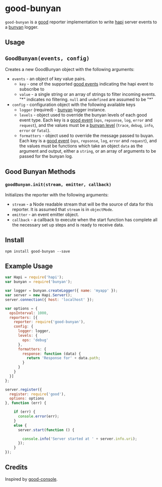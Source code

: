 good-bunyan
===

`good-bunyan` is a [good](https://github.com/hapijs/good) reporter implementation to write [hapi](http://hapijs.com/) server events to a [bunyan](https://github.com/trentm/node-bunyan/) logger.


## Usage

## `GoodBunyan(events, config)`
Creates a new GoodBunyan object with the following arguments:

- `events` - an object of key value pairs.
	- `key` - one of the supported [good events](https://github.com/hapijs/good) indicating the hapi event to subscribe to
	- `value` - a single string or an array of strings to filter incoming events. "\*" indicates no filtering. `null` and `undefined` are assumed to be "\*"
- `config` - configuration object with the following available keys
	- `logger` (required) - [bunyan](https://github.com/trentm/node-bunyan/) logger instance.
  - `levels` - object used to override the bunyan levels of each good event type. Each key is a [good event](https://github.com/hapijs/good) (`ops`, `repsonse`, `log`, `error` and `request`), and the values must be a [bunyan level](https://github.com/trentm/node-bunyan#levels) (`trace`, `debug`, `info`, `error` or `fatal`).
  - `formatters` - object used to override the message passed to buyan. Each key is a [good event](https://github.com/hapijs/good) (`ops`, `repsonse`, `log`, `error` and `request`), and the values must be functions which take an object `data` as the argument and output, either a `string`, or an array of arguments to be passed for the bunyan log.

## Good Bunyan Methods
### `goodBunyan.init(stream, emitter, callback)`
Initializes the reporter with the following arguments:

- `stream` - a Node readable stream that will be the source of data for this reporter. It is assumed that `stream` is in `objectMode`.
- `emitter` - an event emitter object.
- `callback` - a callback to execute when the start function has complete all the necessary set up steps and is ready to receive data.

## Install

```
npm install good-bunyan --save
```

## Example Usage

```javascript
var Hapi = require('hapi');
var bunyan = require('bunyan');

var logger = bunyan.createLogger({ name: 'myapp' });
var server = new Hapi.Server();
server.connection({ host: 'localhost' });

var options = {
  opsInterval: 1000,
  reporters: [{
    reporter: require('good-bunyan'),
    config: {
      logger: logger,
      levels: {
        ops: 'debug'
      },
      formatters: {
        response: function (data) {
          return 'Response for' + data.path;
        }
      }
    }
  }]
};

server.register({
  register: require('good'),
  options: options
}, function (err) {

    if (err) {
      console.error(err);
    }
    else {
      server.start(function () {

        console.info('Server started at ' + server.info.uri);
      });
    }
});
```

## Credits

Inspired by [good-console](https://github.com/hapijs/good-console/).
